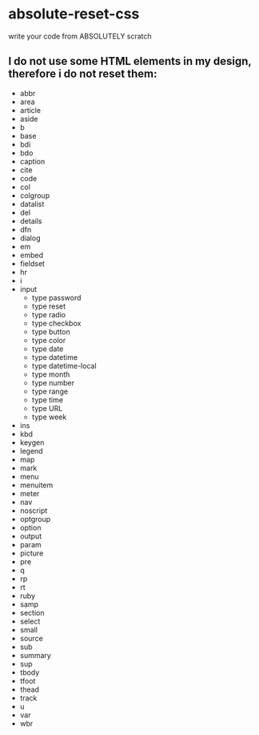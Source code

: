 # absolute-reset-css
write your code from ABSOLUTELY scratch

## I do not use some HTML elements in my design, therefore i do not reset them:

* abbr
* area
* article
* aside
* b
* base
* bdi
* bdo
* caption
* cite
* code
* col
* colgroup
* datalist
* del
* details
* dfn
* dialog
* em
* embed
* fieldset
* hr
* i
* input
  * type password
  * type reset
  * type radio
  * type checkbox
  * type button
  * type color
  * type date
  * type datetime
  * type datetime-local
  * type month
  * type number
  * type range
  * type time
  * type URL
  * type week
* ins
* kbd
* keygen
* legend
* map
* mark
* menu
* menuitem
* meter
* nav
* noscript
* optgroup
* option
* output
* param
* picture
* pre
* q
* rp
* rt
* ruby
* samp
* section
* select
* small
* source
* sub
* summary
* sup
* tbody
* tfoot
* thead
* track
* u
* var
* wbr
